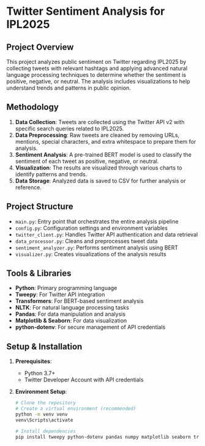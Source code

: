 # Twitter Sentiment Analysis for IPL2025

## Project Overview
This project analyzes public sentiment on Twitter regarding IPL2025 by collecting tweets with relevant hashtags and applying advanced natural language processing techniques to determine whether the sentiment is positive, negative, or neutral. The analysis includes visualizations to help understand trends and patterns in public opinion.

## Methodology
1. **Data Collection**: Tweets are collected using the Twitter API v2 with specific search queries related to IPL2025.
2. **Data Preprocessing**: Raw tweets are cleaned by removing URLs, mentions, special characters, and extra whitespace to prepare them for analysis.
3. **Sentiment Analysis**: A pre-trained BERT model is used to classify the sentiment of each tweet as positive, negative, or neutral.
4. **Visualization**: The results are visualized through various charts to identify patterns and trends.
5. **Data Storage**: Analyzed data is saved to CSV for further analysis or reference.

## Project Structure
- `main.py`: Entry point that orchestrates the entire analysis pipeline
- `config.py`: Configuration settings and environment variables
- `twitter_client.py`: Handles Twitter API authentication and data retrieval
- `data_processor.py`: Cleans and preprocesses tweet data
- `sentiment_analyzer.py`: Performs sentiment analysis using BERT
- `visualizer.py`: Creates visualizations of the analysis results

## Tools & Libraries
- **Python**: Primary programming language
- **Tweepy**: For Twitter API integration
- **Transformers**: For BERT-based sentiment analysis
- **NLTK**: For natural language processing tasks
- **Pandas**: For data manipulation and analysis
- **Matplotlib & Seaborn**: For data visualization
- **python-dotenv**: For secure management of API credentials

## Setup & Installation
1. **Prerequisites**:
   - Python 3.7+
   - Twitter Developer Account with API credentials

2. **Environment Setup**:
   ```bash
   # Clone the repository 
   # Create a virtual environment (recommended)
   python -m venv venv
   venv\Scripts\activate

   # Install dependencies
   pip install tweepy python-dotenv pandas numpy matplotlib seaborn transformers torch
